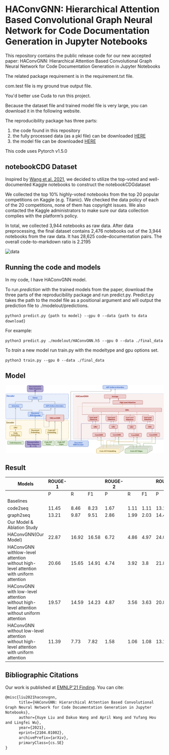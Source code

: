 # HAConvGNN: Hierarchical Attention Based Convolutional Graph Neural Network for Code Documentation Generation in Jupyter Notebooks
This repository contains the public release code for our new accepted paper: HAConvGNN: Hierarchical Attention Based Convolutional Graph Neural Network for Code Documentation Generation in Jupyter Notebooks

The related package requirement is in the requirement.txt file.

com.test file is my ground true output file.

You'd better use Cuda to run this project.

Because the dataset file and trained model file is very large, you can download it in the following website.

The reproducibility package has three parts:
1. the code found in this repository
2. the fully processed data (as a pkl file) can be downloaded [HERE](https://ibm.biz/Bdfpk6)
3. the model file can be downloaded [HERE](https://ibm.biz/BdfpkU)

This code uses Pytorch v1.5.0

## notebookCDG Dataset

Inspired by [Wang et al. 2021](https://dl.acm.org/doi/abs/10.1145/3411763.3451617), we decided to utilize the top-voted and well-documented Kaggle notebooks to construct the notebookCDGdataset 

We collected the top 10% highly-voted notebooks from the top 20 popular competitions on Kaggle (e.g. Titanic). We checked the data policy of each of the 20 competitions, none of them has copyright issues. We also contacted the Kaggle administrators to make sure our data collection complies with the platform’s policy.  

In total, we collected 3,944 notebooks as raw data. After data preprocessing, the final dataset contains 2,476 notebooks out of the 3,944 notebooks from the raw data. It has 28,625 code–documentation pairs. The overall code-to-markdown ratio is 2.2195

![data](https://user-images.githubusercontent.com/3362714/132431560-7f68606f-d0a1-4d9b-b46e-8537fd65c123.png)

## Running the code and models

In my code, I have HAConvGNN model.

To run *prediction* with the trained models from the paper, download the three parts of the reproducibility package and run predict.py. Predict.py takes the path to the model file as a positional argument and will output the prediction file to ./modelout/predictions.

`python3 predict.py {path to model} --gpu 0 --data {path to data download}`

For example:

`python3 predict.py ./modelout/HAConvGNN.h5 --gpu 0 --data ./final_data`

To *train* a new model run train.py with the modeltype and gpu options set.

`python3 train.py --gpu 0 --data ./final_data`

## Model

![avatar](/img/model.png)

## Result
| Models                       | ROUGE-1 |       |       | ROUGE-2 |      |      | ROUGE-L |       |       |
|------------------------------|---------|-------|-------|---------|------|------|---------|-------|-------|
|                              | P       | R     | F1    | P       | R    | F1   | P       | R     | F1    |
| Baselines   |
| code2seq                     | 11.45   | 8.46  | 8.23  | 1.67    | 1.11 | 1.11 | 13.13   | 10.28 | 10.24 |
| graph2seq                    | 13.21   | 9.87  | 9.51  | 2.86    | 1.99 | 2.03 | 14.46   | 11.4  | 11.18 |
| Our Model & Ablation Study   |         |       |       |         |      |      |         |       |       |
| HAConvGNN(Our Model)         | 22.87   | 16.92 | 16.58 | 6.72    | 4.86 | 4.97 | 24.03   | 18.6  | 18.54 |
| HAConvGNN   <br> withlow-level attention  <br> without high-level attention <br> with uniform attention      | 20.66   | 15.65 | 14.91 | 4.74    | 3.92 | 3.8  | 21.84   | 17.27 | 16.81 |
| HAConvGNN <br> with low-level attention  <br>  without high-level attention <br> without uniform attention  | 19.57   | 14.59 | 14.23 | 4.87    | 3.56 | 3.63 | 20.83   | 16.24 | 16.12 |
| HAConvGNN <br> without low-level attention <br> without high-level attention <br> with uniform attention      | 11.39   | 7.73  | 7.82  | 1.58    | 1.06 | 1.08 | 13.13   | 9.47  | 9.82  |

## Bibliographic Citations

Our work is published at [EMNLP'21 Finding](https://arxiv.org/abs/2104.01002). You can cite: 

```
@misc{liu2021haconvgnn,
      title={HAConvGNN: Hierarchical Attention Based Convolutional Graph Neural Network for Code Documentation Generation in Jupyter Notebooks}, 
      author={Xuye Liu and Dakuo Wang and April Wang and Yufang Hou and Lingfei Wu},
      year={2021},
      eprint={2104.01002},
      archivePrefix={arXiv},
      primaryClass={cs.SE}
}
```
